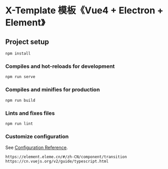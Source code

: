 # X-Template 模板《Vue4 + Electron + Element》

## Project setup
```
npm install
```

### Compiles and hot-reloads for development
```
npm run serve
```

### Compiles and minifies for production
```
npm run build
```

### Lints and fixes files
```
npm run lint
```

### Customize configuration
See [Configuration Reference](https://cli.vuejs.org/config/).



```
https://element.eleme.cn/#/zh-CN/component/transition
https://cn.vuejs.org/v2/guide/typescript.html
```